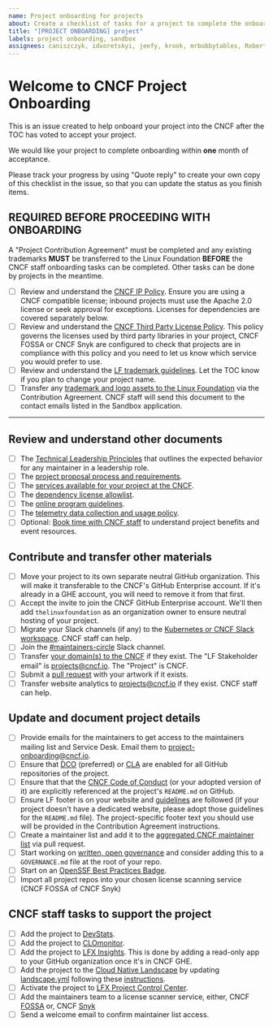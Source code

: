 ```yaml
---
name: Project onboarding for projects
about: Create a checklist of tasks for a project to complete the onboarding process
title: "[PROJECT ONBOARDING] project"
labels: project onboarding, sandbox
assignees: caniszczyk, idvoretskyi, jeefy, krook, mrbobbytables, RobertKielty, cynthia-sg, lukaszgryglicki
---
```


# Welcome to CNCF Project Onboarding

This is an issue created to help onboard your project into the CNCF after the TOC has voted to accept your project.

We would like your project to complete onboarding within **one** month of acceptance.

Please track your progress by using "Quote reply" to create your own copy of this checklist in the issue, so that you can update the status as you finish items.

## REQUIRED BEFORE PROCEEDING WITH ONBOARDING

A "Project Contribution Agreement" must be completed and any existing trademarks **MUST** be transferred to the Linux Foundation **BEFORE** the CNCF staff onboarding tasks can be completed. Other tasks can be done by projects in the meantime.

- [ ] Review and understand the [CNCF IP Policy](https://github.com/cncf/foundation/blob/main/charter.md#11-ip-policy). Ensure you are using a CNCF compatible license; inbound projects must use the Apache 2.0 license or seek approval for exceptions. Licenses for dependencies are covered separately below.
- [ ] Review and understand the [CNCF Third Party License Policy](https://github.com/cncf/foundation/blob/main/allowed-third-party-license-policy.md#cncf-allowlist-license-policy). This policy governs the licenses used by third party libraries in your project, CNCF FOSSA or CNCF Snyk are configured to check that projects are in compliance with this policy and you need to let us know which service you would prefer to use.
- [ ] Review and understand the [LF trademark guidelines](https://www.linuxfoundation.org/legal/trademark-usage). Let the TOC know if you plan to change your project name.
- [ ] Transfer any [trademark and logo assets to the Linux Foundation](https://github.com/cncf/foundation/tree/main/agreements) via the Contribution Agreement. CNCF staff will send this document to the contact emails listed in the Sandbox application.

---

## Review and understand other documents

- [ ] The [Technical Leadership Principles](https://github.com/cncf/toc/blob/main/PRINCIPLES.md#technical-leadership-principles) that outlines the expected behavior for any maintainer in a leadership role.
- [ ] The [project proposal process and requirements](https://github.com/cncf/toc/blob/main/process/README.md).
- [ ] The [services available for your project at the CNCF](https://contribute.cncf.io/resources/project-services/).
- [ ] The [dependency license allowlist](https://github.com/cncf/foundation/blob/main/allowed-third-party-license-policy.md#approved-licenses-for-allowlist).
- [ ] The [online program guidelines](https://github.com/cncf/foundation/blob/main/online-programs-guidelines.md).
- [ ] The [telemetry data collection and usage policy](https://www.linuxfoundation.org/legal/telemetry-data-policy).
- [ ] Optional: [Book time with CNCF staff](http://project-meetings.cncf.io) to understand project benefits and event resources.

## Contribute and transfer other materials

- [ ] Move your project to its own separate neutral GitHub organization. This will make it transferable to the CNCF's GitHub Enterprise account. If it's already in a GHE account, you will need to remove it from that first.
- [ ] Accept the invite to join the CNCF GitHub Enterprise account. We'll then add `thelinuxfoundation` as an organization owner to ensure neutral hosting of your project.
- [ ] Migrate your Slack channels (if any) to the [Kubernetes or CNCF Slack workspace](https://slack.com/help/articles/217872578-Import-data-from-one-Slack-workspace-to-another). CNCF staff can help.
- [ ] Join the [#maintainers-circle](https://app.slack.com/client/T08PSQ7BQ/C014YQ8CDCG) Slack channel.
- [ ] Transfer [your domain(s) to the CNCF](https://jira.linuxfoundation.org/plugins/servlet/desk/portal/2/create/63?requestGroup=19) if they exist. The "LF Stakeholder email" is <projects@cncf.io>. The "Project" is CNCF.
- [ ] Submit a [pull request](https://github.com/cncf/artwork) with your artwork if it exists.
- [ ] Transfer website analytics to <projects@cncf.io> if they exist. CNCF staff can help.

## Update and document project details

- [ ] Provide emails for the maintainers to get access to the maintainers mailing list and Service Desk. Email them to <project-onboarding@cncf.io>.
- [ ] Ensure that [DCO](https://github.com/apps/dco) (preferred) or [CLA](https://github.com/cncf/cla) are enabled for all GitHub repositories of the project.
- [ ] Ensure that that the [CNCF Code of Conduct](https://github.com/cncf/foundation/blob/main/code-of-conduct.md) (or your adopted version of it) are explicitly referenced at the project's `README.md` on GitHub.
- [ ] Ensure LF footer is on your website and [guidelines](https://github.com/cncf/foundation/blob/main/website-guidelines.md) are followed (if your project doesn't have a dedicated website, please adopt those guidelines for the `README.md` file). The project-specific footer text you should use will be provided in the Contribution Agreement instructions.
- [ ] Create a maintainer list and add it to the [aggregated CNCF maintainer list](https://maintainers.cncf.io) via pull request.
- [ ] Start working on [written, open governance](https://contribute.cncf.io/maintainers/governance/) and consider adding this to a `GOVERNANCE.md` file at the root of your repo.
- [ ] Start on an [OpenSSF Best Practices Badge](https://www.bestpractices.dev/en).
- [ ] Import all project repos into your chosen license scanning service (CNCF FOSSA of CNCF Snyk) 

## CNCF staff tasks to support the project

- [ ] Add the project to [DevStats](https://devstats.cncf.io/).
- [ ] Add the project to [CLOmonitor](https://clomonitor.io/).
- [ ] Add the project to [LFX Insights](https://insights.lfx.linuxfoundation.org/). This is done by adding a read-only app to your GitHub organization once it's in CNCF GHE.
- [ ] Add the project to the [Cloud Native Landscape](https://landscape.cncf.io) by updating [landscape.yml](https://github.com/cncf/landscape/blob/master/landscape.yml) following these [instructions](https://github.com/cncf/landscape2/blob/main/docs/config/data.yml).
- [ ] Activate the project to [LFX Project Control Center](https://projectadmin.lfx.linuxfoundation.org/project/a0941000002wBz4AAE).
- [ ] Add the maintainers team to a license scanner service, either, CNCF [FOSSA](https://fossa.com/) or, CNCF [Snyk](https://snyk.io/) 
- [ ] Send a welcome email to confirm maintainer list access.
